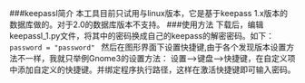 ###keepassl简介
    本工具目前只试用与linux版本，它是基于keepass 1.x版本的数据库做的。对于2.0的数据库版本不支持。
###使用方法
    下载后，编辑keepassl_1.py文件，将其中的密码换成自己的keepass的解密密码。如下：
    <code>password = "password" </code>
    然后在图形界面下设置快捷键,由于各个发现版本设置方法不一样，我就只举例Gnome3的设置方法：
    设置-->键盘-->快捷键，在自定义项中添加自定义的快捷键。并绑定程序执行路径，这样在激活快捷键即可输入密码。

